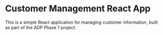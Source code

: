# Customer Management React App

This is a simple React application for managing customer information, built as part of the ADP Phase 1 project.
